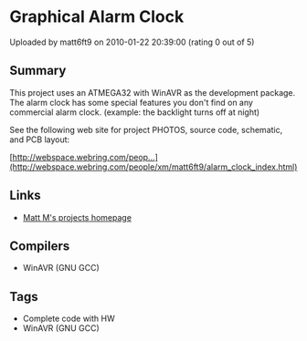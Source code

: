 # Graphical Alarm Clock

Uploaded by matt6ft9 on 2010-01-22 20:39:00 (rating 0 out of 5)

## Summary

This project uses an ATMEGA32 with WinAVR as the development package. The alarm clock has some special features you don't find on any commercial alarm clock. (example: the backlight turns off at night)  

See the following web site for project PHOTOS, source code, schematic, and PCB layout:  

[http://webspace.webring.com/peop...](http://webspace.webring.com/people/xm/matt6ft9/alarm_clock_index.html)

## Links

- [Matt M's projects homepage](http://www.geocities.com/matt6ft9/index.html)

## Compilers

- WinAVR (GNU GCC)

## Tags

- Complete code with HW
- WinAVR (GNU GCC)
